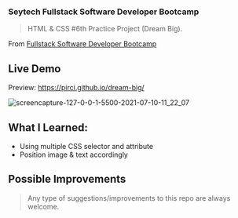 ### Seytech Fullstack Software Developer Bootcamp

> HTML & CSS #6th Practice Project (Dream Big).

From [Fullstack Software Developer Bootcamp](https://www.seytech.co/)

## Live Demo

Preview: https://pirci.github.io/dream-big/

![screencapture-127-0-0-1-5500-2021-07-10-11_22_07](https://user-images.githubusercontent.com/43238947/125158431-6bbc7900-e171-11eb-9fb9-162a7bf29160.png)



## What I Learned:

- Using multiple CSS selector and attribute
- Position image & text accordingly

## Possible Improvements

> Any type of suggestions/improvements to this repo are always welcome.
